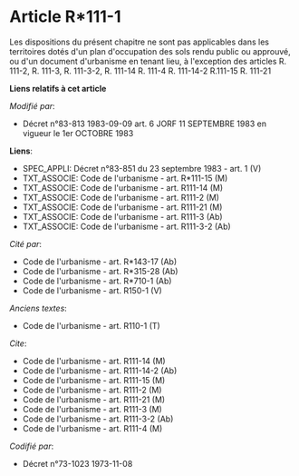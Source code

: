 # Article R*111-1

Les dispositions du présent chapitre ne sont pas applicables dans les territoires dotés d'un plan d'occupation des sols rendu
public ou approuvé, ou d'un document d'urbanisme en tenant lieu, à l'exception des articles R. 111-2, R. 111-3, R. 111-3-2,
R. 111-14 R. 111-4 R. 111-14-2 R.111-15 R. 111-21

**Liens relatifs à cet article**

_Modifié par_:

  - Décret n°83-813 1983-09-09 art. 6 JORF 11 SEPTEMBRE 1983 en vigueur le 1er OCTOBRE 1983

**Liens**:

  - SPEC_APPLI: Décret n°83-851 du 23 septembre 1983 - art. 1 (V)
  - TXT_ASSOCIE: Code de l'urbanisme - art. R*111-15 (M)
  - TXT_ASSOCIE: Code de l'urbanisme - art. R111-14 (M)
  - TXT_ASSOCIE: Code de l'urbanisme - art. R111-2 (M)
  - TXT_ASSOCIE: Code de l'urbanisme - art. R111-21 (M)
  - TXT_ASSOCIE: Code de l'urbanisme - art. R111-3 (Ab)
  - TXT_ASSOCIE: Code de l'urbanisme - art. R111-3-2 (Ab)

_Cité par_:

  - Code de l'urbanisme - art. R*143-17 (Ab)
  - Code de l'urbanisme - art. R*315-28 (Ab)
  - Code de l'urbanisme - art. R*710-1 (Ab)
  - Code de l'urbanisme - art. R150-1 (V)

_Anciens textes_:

  - Code de l'urbanisme - art. R110-1 (T)

_Cite_:

  - Code de l'urbanisme - art. R111-14 (M)
  - Code de l'urbanisme - art. R111-14-2 (Ab)
  - Code de l'urbanisme - art. R111-15 (M)
  - Code de l'urbanisme - art. R111-2 (M)
  - Code de l'urbanisme - art. R111-21 (M)
  - Code de l'urbanisme - art. R111-3 (M)
  - Code de l'urbanisme - art. R111-3-2 (Ab)
  - Code de l'urbanisme - art. R111-4 (M)

_Codifié par_:

  - Décret n°73-1023 1973-11-08
